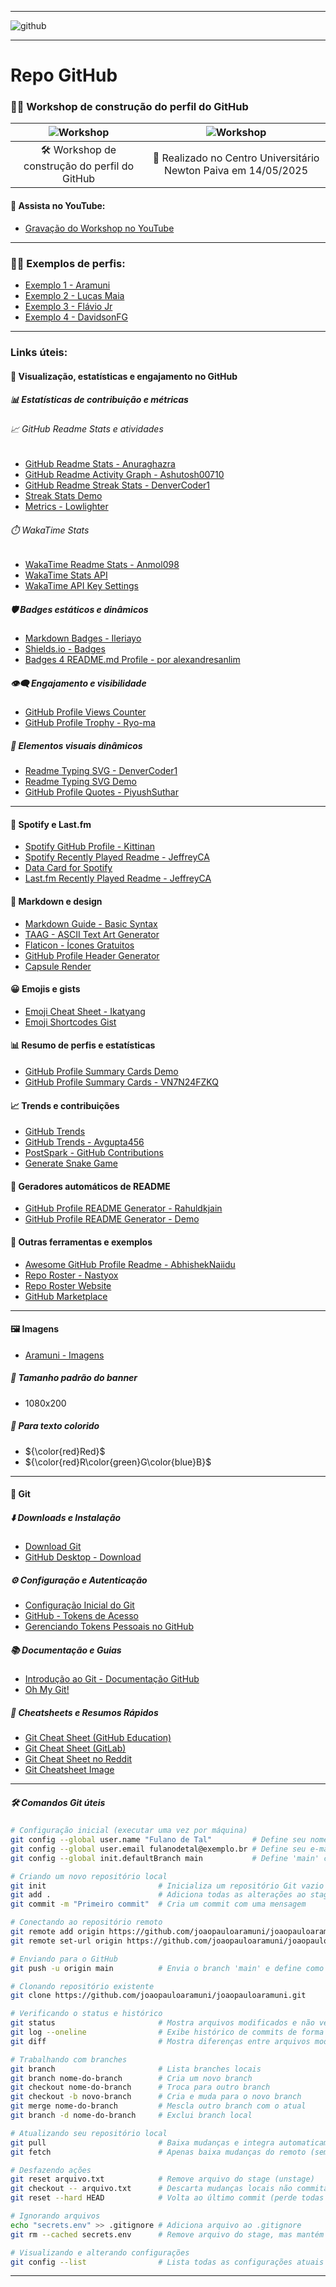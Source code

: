 -----

<img alt="github" src="https://joaopauloaramuni.github.io/image/github-header-image.png?raw=true"/>

-----

# Repo GitHub

### 🧑‍🏫 Workshop de construção do perfil do GitHub

| ![Workshop](https://joaopauloaramuni.github.io/workshop-imgs/workshop1.jpg) | ![Workshop](https://joaopauloaramuni.github.io/workshop-imgs/workshop2.jpg) |
|:--:|:--:|
| 🛠️ Workshop de construção do perfil do GitHub| 📅 Realizado no Centro Universitário Newton Paiva em 14/05/2025 |

#### :movie_camera: Assista no YouTube:
- [Gravação do Workshop no YouTube](https://youtu.be/xOSsJEXmtts)

-----

### 👨‍💻 Exemplos de perfis:
- [Exemplo 1 - Aramuni](https://github.com/joaopauloaramuni)
- [Exemplo 2 - Lucas Maia](https://github.com/lucasmaiia)
- [Exemplo 3 - Flávio Jr](https://github.com/flaviojuniordev)
- [Exemplo 4 - DavidsonFG](https://github.com/DavidsonFG)

-----

### Links úteis:

#### 🏅 Visualização, estatísticas e engajamento no GitHub

##### 📊 Estatísticas de contribuição e métricas

###### 📈 GitHub Readme Stats e atividades
- [GitHub Readme Stats - Anuraghazra](https://github.com/anuraghazra/github-readme-stats)
- [GitHub Readme Activity Graph - Ashutosh00710](https://github.com/ashutosh00710/github-readme-activity-graph)
- [GitHub Readme Streak Stats - DenverCoder1](https://github.com/denvercoder1/github-readme-streak-stats)
- [Streak Stats Demo](https://streak-stats.demolab.com/demo/)
- [Metrics - Lowlighter](https://github.com/lowlighter/metrics)

###### ⏱️ WakaTime Stats
- [WakaTime Readme Stats - Anmol098](https://github.com/anmol098/waka-readme-stats)
- [WakaTime Stats API](https://github-readme-stats.vercel.app/api/wakatime?username=aramuni)
- [WakaTime API Key Settings](https://wakatime.com/settings/api-key)

##### 🛡️ Badges estáticos e dinâmicos
- [Markdown Badges - Ileriayo](https://github.com/Ileriayo/markdown-badges)
- [Shields.io - Badges](https://shields.io/badges)
- [Badges 4 README.md Profile - por alexandresanlim](https://github.com/alexandresanlim/Badges4-README.md-Profile)

##### 👁️‍🗨️ Engajamento e visibilidade
- [GitHub Profile Views Counter](https://github.com/antonkomarev/github-profile-views-counter)
- [GitHub Profile Trophy - Ryo-ma](https://github.com/ryo-ma/github-profile-trophy)

##### 🎨 Elementos visuais dinâmicos
- [Readme Typing SVG - DenverCoder1](https://github.com/denvercoder1/readme-typing-svg)
- [Readme Typing SVG Demo](https://readme-typing-svg.demolab.com/demo/)
- [GitHub Profile Quotes - PiyushSuthar](https://github.com/PiyushSuthar/github-readme-quotes)

-----

#### 🎵 Spotify e Last.fm
- [Spotify GitHub Profile - Kittinan](https://github.com/kittinan/spotify-github-profile)
- [Spotify Recently Played Readme - JeffreyCA](https://github.com/JeffreyCA/spotify-recently-played-readme)
- [Data Card for Spotify](https://data-card-for-spotify.herokuapp.com/)
- [Last.fm Recently Played Readme - JeffreyCA](https://github.com/JeffreyCA/lastfm-recently-played-readme)

#### 🎨 Markdown e design
- [Markdown Guide - Basic Syntax](https://www.markdownguide.org/basic-syntax/)
- [TAAG - ASCII Text Art Generator](https://patorjk.com/software/taag/)
- [Flaticon - Ícones Gratuitos](https://www.flaticon.com/br/)
- [GitHub Profile Header Generator](https://leviarista.github.io/github-profile-header-generator/)
- [Capsule Render](https://capsule-render.vercel.app/)

#### 😀 Emojis e gists
- [Emoji Cheat Sheet - Ikatyang](https://github.com/ikatyang/emoji-cheat-sheet/blob/master/README.md)
- [Emoji Shortcodes Gist](https://gist.github.com/rxaviers/7360908)

#### 📊 Resumo de perfis e estatísticas
- [GitHub Profile Summary Cards Demo](https://github-profile-summary-cards.vercel.app/demo.html)
- [GitHub Profile Summary Cards - VN7N24FZKQ](https://github.com/vn7n24fzkq/github-profile-summary-cards)

#### 📈 Trends e contribuições
- [GitHub Trends](https://www.githubtrends.io/)
- [GitHub Trends - Avgupta456](https://github.com/avgupta456/github-trends)
- [PostSpark - GitHub Contributions](https://postspark.app/github-contributions)
- [Generate Snake Game](https://github.com/marketplace/actions/generate-snake-game-from-github-contribution-grid)

#### 🧰 Geradores automáticos de README
- [GitHub Profile README Generator - Rahuldkjain](https://github.com/rahuldkjain/github-profile-readme-generator)
- [GitHub Profile README Generator - Demo](https://rahuldkjain.github.io/gh-profile-readme-generator/)

#### 🧩 Outras ferramentas e exemplos
- [Awesome GitHub Profile Readme - AbhishekNaiidu](https://github.com/abhisheknaiidu/awesome-github-profile-readme)
- [Repo Roster - Nastyox](https://github.com/nastyox/Repo-Roster)
- [Repo Roster Website](https://reporoster.com/)
- [GitHub Marketplace](https://github.com/marketplace)

-----

#### 🖼️ Imagens
- [Aramuni - Imagens](https://github.com/joaopauloaramuni/joaopauloaramuni/tree/main/img)

##### 📏 Tamanho padrão do banner
- 1080x200

##### 🎨 Para texto colorido
- ${\color{red}Red}$
- ${\color{red}R\color{green}G\color{blue}B}$

-----

#### 🧪 Git

##### ⬇️ Downloads e Instalação
- [Download Git](https://git-scm.com/downloads)
- [GitHub Desktop - Download](https://desktop.github.com/download/)

##### ⚙️ Configuração e Autenticação
- [Configuração Inicial do Git](https://git-scm.com/book/pt-br/v2/Começando-Configuração-Inicial-do-Git)
- [GitHub - Tokens de Acesso](https://github.com/settings/tokens)
- [Gerenciando Tokens Pessoais no GitHub](https://docs.github.com/en/authentication/keeping-your-account-and-data-secure/managing-your-personal-access-tokens)

##### 📚 Documentação e Guias
- [Introdução ao Git - Documentação GitHub](https://docs.github.com/en/get-started/getting-started-with-git)
- [Oh My Git!](https://ohmygit.org/)

##### 📝 Cheatsheets e Resumos Rápidos
- [Git Cheat Sheet (GitHub Education)](https://education.github.com/git-cheat-sheet-education.pdf)
- [Git Cheat Sheet (GitLab)](https://about.gitlab.com/images/press/git-cheat-sheet.pdf)
- [Git Cheat Sheet no Reddit](https://www.reddit.com/r/git/comments/5m5fdz/git_cheat_sheet/)
- [Git Cheatsheet Image](https://rubygarage.s3.amazonaws.com/uploads/article_image/file/599/git-cheatsheet-5.jpg)

-----

##### 🛠️ Comandos Git úteis

```bash
# Configuração inicial (executar uma vez por máquina)
git config --global user.name "Fulano de Tal"         # Define seu nome de usuário globalmente
git config --global user.email fulanodetal@exemplo.br # Define seu e-mail globalmente
git config --global init.defaultBranch main           # Define 'main' como nome padrão do branch

# Criando um novo repositório local
git init                         # Inicializa um repositório Git vazio na pasta atual
git add .                        # Adiciona todas as alterações ao stage
git commit -m "Primeiro commit"  # Cria um commit com uma mensagem

# Conectando ao repositório remoto
git remote add origin https://github.com/joaopauloaramuni/joaopauloaramuni.git  # Adiciona repositório remoto
git remote set-url origin https://github.com/joaopauloaramuni/joaopauloaramuni.git # Atualiza URL remota

# Enviando para o GitHub
git push -u origin main          # Envia o branch 'main' e define como upstream

# Clonando repositório existente
git clone https://github.com/joaopauloaramuni/joaopauloaramuni.git

# Verificando o status e histórico
git status                       # Mostra arquivos modificados e não versionados
git log --oneline                # Exibe histórico de commits de forma compacta
git diff                         # Mostra diferenças entre arquivos modificados e últimos commits

# Trabalhando com branches
git branch                       # Lista branches locais
git branch nome-do-branch        # Cria um novo branch
git checkout nome-do-branch      # Troca para outro branch
git checkout -b novo-branch      # Cria e muda para o novo branch
git merge nome-do-branch         # Mescla outro branch com o atual
git branch -d nome-do-branch     # Exclui branch local

# Atualizando seu repositório local
git pull                         # Baixa mudanças e integra automaticamente (fetch + merge)
git fetch                        # Apenas baixa mudanças do remoto (sem aplicar)

# Desfazendo ações
git reset arquivo.txt            # Remove arquivo do stage (unstage)
git checkout -- arquivo.txt      # Descarta mudanças locais não commitadas
git reset --hard HEAD            # Volta ao último commit (perde todas as mudanças locais)

# Ignorando arquivos
echo "secrets.env" >> .gitignore # Adiciona arquivo ao .gitignore
git rm --cached secrets.env      # Remove arquivo do stage, mas mantém localmente

# Visualizando e alterando configurações
git config --list                # Lista todas as configurações atuais
```

-----
